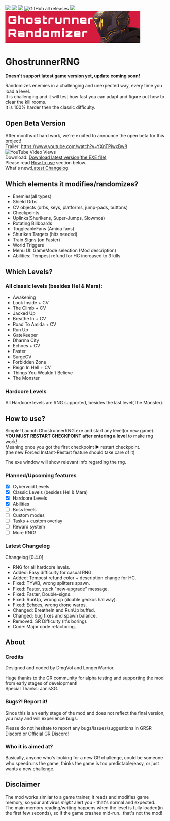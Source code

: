![](https://img.shields.io/badge/Dharma-Unlocked-green) [![](https://img.shields.io/badge/Discord-GRSR-%237289da)](https://discord.com/invite/eZRz3Q5) [![](https://img.shields.io/badge/Discord-discord.gg/ghostrunner-%237289da)](https://discord.gg/ghostrunner)  ![GitHub all releases](https://img.shields.io/github/downloads/dmgvol/ghostrunnerrng/total?color=green&label=Downloads) ![](https://img.shields.io/badge/Game_Version-0.34834.545-orange)
![ModLogo](/GhostrunnerRNG/Resources/header.png)
# GhostrunnerRNG
**Doesn't support latest game version yet, update coming soon!**

Randomizes enemies in a challenging and unexpected way, every time you load a level.<br>
It is challenging and it will test how fast you can adapt and figure out how to clear the kill rooms.<br>
It is 100% harder then the classic difficulty.

## Open Beta Version
After months of hard work, we're excited to announce the open beta for this project!<br>
Trailer: https://www.youtube.com/watch?v=YXnTPiwxBw8  ![YouTube Video Views](https://img.shields.io/youtube/views/YXnTPiwxBw8?style=social)<br> 
Download: [Download latest version(the EXE file)](https://github.com/Dmgvol/GhostrunnerRNG/releases/latest) <br>
Please read [How to use](#How-to-use) section below.<br>
What's new:[Latest Changelog](#Latest-Changelog).

## Which elements it modifies/randomizes?
- Enemies(all types)
- Shield Orbs
- CV objects (orbs, keys, platforms, jump-pads, buttons)
- Checkpoints
- Uplinks(Shurikens, Super-Jumps, Slowmos)
- Rotating Billboards
- ToggleableFans (Amida fans)
- Shuriken Targets (hits needed)
- Train Signs (on Faster)
- World Triggers
- Menu UI: GameMode selection (Mod description)
- Abilities: Tempest refund for HC increased to 3 kills

## Which Levels?
### All classic levels (besides Hel & Mara):

- Awakening
- Look Inside + CV
- The Climb + CV
- Jacked Up
- Breathe In + CV
- Road To Amida + CV
- Run Up
- GateKeeper
- Dharma City
- Echoes + CV
- Faster
- SurgeCV
- Forbidden Zone
- Reign In Hell + CV
- Things You Wouldn't Believe
- The Monster

### Hardcore Levels
All Hardcore levels are RNG supported, besides the last level(The Monster).


## How to use?
Simple! Launch GhostrunnerRNG.exe and start any level(or new game). <br> **YOU MUST RESTART CHECKPOINT after entering a level** to make rng work!<br>
Meaning once you got the first checkpoint ► restart checkpoint. <br>(the new Forced Instant-Restart feature should take care of it)

The exe window will show relevant info regarding the rng.

### Planned/Upcoming features
- [x] Cybervoid Levels
- [x] Classic Levels (besides Hel & Mara)
- [x] Hardcore Levels
- [x] Abilities
- [ ] Boss levels
- [ ] Custom modes 
- [ ] Tasks + custom overlay
- [ ] Reward system
- [ ] More RNG!

### Latest Changelog
Changelog [0.4.0]
- RNG for all hardcore levels.
- Added: Easy difficulty for casual RNG.
- Added: Tempest refund color + description change for HC.
- Fixed: TYWB, wrong splitters spawn.
- Fixed: Faster, stuck "new-upgrade" message.
- Fixed: Faster, Double-signs.
- Fixed: RunUp, wrong cp (double geckos hallway).
- Fixed: Echoes, wrong drone warps.
- Changed: BreatheIn and RunUp buffed.
- Changed: bug fixes and spawn balance.
- Removed: SR Difficulty (it's boring).
- Code: Major code refactoring.

## About
### Credits
Designed and coded by DmgVol and LongerWarrior. 

Huge thanks to the GR community for alpha testing and supporting the mod from early stages of development!<br>
Special Thanks: JanisSG.

### Bugs?! Report it!
Since this is an early stage of the mod and does not reflect the final version, you may and will experience bugs.

Please do not hesitate to report any bugs/issues/suggestions in GRSR Discord or Official GR Discord!

### Who it is aimed at?
Basically, anyone who's looking for a new GR challenge, could be someone who speedruns the game, thinks the game is too predictable/easy, or just wants a new challenge.

## Disclaimer
The mod works similar to a game trainer, it reads and modifies game memory, so your antivirus _might_ alert you - that's normal and expected.<br>
The main memory reading/writing happens when the level is fully loaded(in the first few seconds), so if the game crashes mid-run.. that's not the mod!




